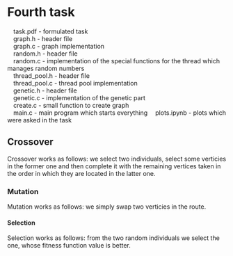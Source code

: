 # Fourth task
&emsp;task.pdf - formulated task  
&emsp;graph.h - header file  
&emsp;graph.c - graph implementation  
&emsp;random.h - header file  
&emsp;random.c - implementation of the special functions for the thread which manages random numbers  
&emsp;thread_pool.h - header file  
&emsp;thread_pool.c - thread pool implementation  
&emsp;genetic.h - header file  
&emsp;genetic.c - implementation of the genetic part  
&emsp;create.c - small function to create graph  
&emsp;main.c - main program which starts everything
&emsp;plots.ipynb - plots which were asked in the task

## Crossover
Crossover works as follows: we select two individuals, select some verticies in the former one and then complete it with the remaining vertices taken in the order in which they are located in the latter one.

### Mutation
Mutation works as follows: we simply swap two verticies in the route.

#### Selection
Selection works as follows: from the two random individuals we select the one, whose fitness function value is better.


